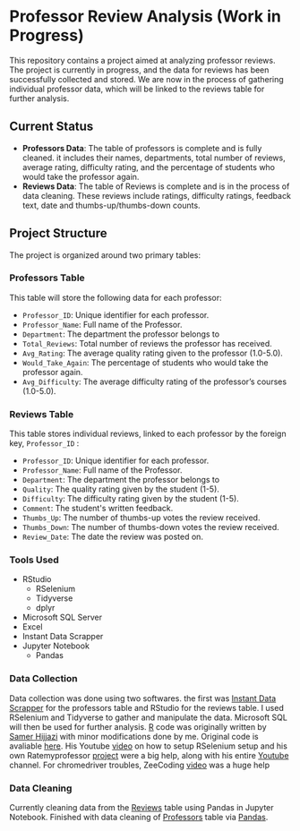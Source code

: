# **Professor Review Analysis** (Work in Progress)

This repository contains a project aimed at analyzing professor reviews. The project is currently in progress, and the data for reviews has been successfully collected and stored. We are now in the process of gathering individual professor data, which will be linked to the reviews table for further analysis.

## **Current Status**
- **Professors Data**: The table of professors is complete and is fully cleaned. it includes their names, departments, total number of reviews, average rating, difficulty rating, and the percentage of students who would take the professor again.
- **Reviews Data**: The table of Reviews is complete and is in the process of data cleaning. These reviews include ratings, difficulty ratings, feedback text, date and thumbs-up/thumbs-down counts.

## **Project Structure**
The project is organized around two primary tables:

### **Professors Table**
This table will store the following data for each professor:
- `Professor_ID`: Unique identifier for each professor.
- `Professor_Name`: Full name of the Professor.
- `Department`: The department the professor belongs to
- `Total_Reviews`: Total number of reviews the professor has received.
- `Avg_Rating`: The average quality rating given to the professor (1.0-5.0).
- `Would_Take_Again`: The percentage of students who would take the professor again.
- `Avg_Difficulty`: The average difficulty rating of the professor’s courses (1.0-5.0).

### **Reviews Table**
This table stores individual reviews, linked to each professor by the foreign key, `Professor_ID` :
- `Professor_ID`: Unique identifier for each professor.
- `Professor_Name`: Full name of the Professor.
- `Department`: The department the professor belongs to
- `Quality`: The quality rating given by the student (1-5).
- `Difficulty`: The difficulty rating given by the student (1-5).
- `Comment`: The student's written feedback.
- `Thumbs_Up`: The number of thumbs-up votes the review received.
- `Thumbs_Down`: The number of thumbs-down votes the review received.
- `Review_Date`: The date the review was posted on.

### **Tools Used**
- RStudio
  - RSelenium
  - Tidyverse
  - dplyr
- Microsoft SQL Server
- Excel
- Instant Data Scrapper
- Jupyter Notebook 
  - Pandas

### **Data Collection**
Data collection was done using two softwares. the first was [Instant Data Scrapper](https://chromewebstore.google.com/detail/instant-data-scraper/ofaokhiedipichpaobibbnahnkdoiiah?hl=en-US) for the professors table and RStudio for the reviews table. I used RSelenium and Tidyverse to gather and manipulate the data. Microsoft SQL will then be used for further analysis. [R](https://github.com/Rodgeroger/SQL-Project-Repository-/blob/9b32eb1d5568bcf013fffaeacc023236119147b6/Cal%20Poly%20Pomona%20Professor%20Analysis/R%20Code) code was originally written by [Samer Hijjazi](https://github.com/ggSamoora) with minor modifications done by me. Original code is avaliable [here](https://github.com/ggSamoora/TutorialsBySamoora/blob/3cacfc7b902e8c81dd628789dc7a1100c6eb16c8/rate_my_professor_script.Rmd). His Youtube [video](https://youtu.be/GnpJujF9dBw?si=khNkvGcjxOh9AwGQ) on how to setup RSelenium setup and his own Ratemyprofessor [project](https://youtu.be/mWUOdV2nMOk?si=KhwTLVmnJaj4qtVP) were a big help, along with his entire [Youtube](https://www.youtube.com/@SamerHijjazi/featured) channel. For chromedriver troubles, ZeeCoding [video](https://www.youtube.com/watch?v=Bpd04FH9ycs&ab_channel=ZeeCoding) was a huge help

### **Data Cleaning**
Currently cleaning data from the [Reviews](https://github.com/Rodgeroger/SQL-Project-Repository-/blob/479ac2554bbfe4c3d76bcaa551b05ee1b9a0233b/Cal%20Poly%20Pomona%20Professor%20Analysis/ratemyprofessors_Reviews.csv) table using Pandas in Jupyter Notebook. Finished with data cleaning of [Professors](https://github.com/Rodgeroger/SQL-Project-Repository-/blob/09fd327b7a32aae32cde021803099483e70710af/Cal%20Poly%20Pomona%20Professor%20Analysis/ratemyprofessors_Professors.csv) table via [Pandas](https://github.com/Rodgeroger/SQL-Project-Repository-/blob/bb112bff83e3e0a075c95f5ad3c0fd4a1d109006/Cal%20Poly%20Pomona%20Professor%20Analysis/RatemyProfessor.ipynb).
